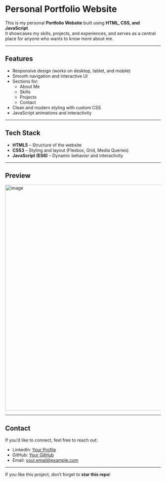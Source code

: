 # Personal Portfolio Website

This is my personal **Portfolio Website** built using **HTML, CSS, and JavaScript**.  
It showcases my skills, projects, and experiences, and serves as a central place for anyone who wants to know more about me.

---

## Features
- Responsive design (works on desktop, tablet, and mobile)
- Smooth navigation and interactive UI
- Sections for:
  - About Me
  - Skills
  - Projects
  - Contact
- Clean and modern styling with custom CSS
- JavaScript animations and interactivity

---

## Tech Stack
- **HTML5** – Structure of the website  
- **CSS3** – Styling and layout (Flexbox, Grid, Media Queries)  
- **JavaScript (ES6)** – Dynamic behavior and interactivity  

---

## Preview
<img width="1368" height="730" alt="image" src="https://github.com/user-attachments/assets/3b8a3b40-3db5-40ca-9842-fc89318669a9" />


---

## Contact
If you’d like to connect, feel free to reach out:  

- LinkedIn: [Your Profile](#)  
- GitHub: [Your GitHub](#)  
- Email: [your.email@example.com](mailto:your.email@example.com)  

---

If you like this project, don’t forget to **star this repo**!

